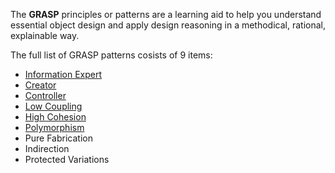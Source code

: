 The **GRASP** principles or patterns are a learning aid to help you understand essential object design and apply design reasoning in a methodical, rational, explainable way.

The full list of GRASP patterns cosists of 9 items:
- [Information Expert](information-expert.md)
- [Creator](creator.md)
- [Controller](controller.md)
- [Low Coupling](low-coupling.md)
- [High Cohesion](high-cohesion.md)
- [Polymorphism](polymorphism.md)
- Pure Fabrication
- Indirection
- Protected Variations